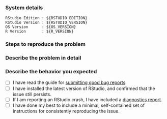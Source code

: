 <!--
IMPORTANT: Please fill out this template fully! Failure to do so will result in the issue being closed automatically.

This issue tracker is for bugs and feature requests in the RStudio IDE. If you're having trouble with R itself or an R package, see https://www.r-project.org/help.html, and if you want to ask a question rather than report a bug, go to https://community.rstudio.com/. Finally, if you use RStudio Server Pro, get in touch with Posit Support at support@posit.co.

-->

### System details

    RStudio Edition : ${RSTUDIO_EDITION}
    RStudio Version : ${RSTUDIO_VERSION}
    OS Version      : ${OS_VERSION}
    R Version       : ${R_VERSION}

### Steps to reproduce the problem

### Describe the problem in detail

### Describe the behavior you expected

<!-- Depending on the problem, the following may also be helpful

1. The output of sessionInfo() 
2. The R code in question
3. A diagnostics report; see https://support.rstudio.com/hc/en-us/articles/200321257-Running-a-Diagnostics-Report

Thank you for taking the time to file an issue!  -->

<!-- 
Please keep the below portion in your issue, and check `[x]` the applicable boxes.
-->

- [ ] I have read the guide for [submitting good bug reports](https://github.com/rstudio/rstudio/wiki/Writing-Good-Bug-Reports).
- [ ] I have installed the latest version of RStudio, and confirmed that the issue still persists.
- [ ] If I am reporting an RStudio crash, I have included a [diagnostics report](https://support.posit.co/hc/en-us/articles/200321257-Running-a-Diagnostics-Report).
- [ ] I have done my best to include a minimal, self-contained set of instructions for consistently reproducing the issue.
